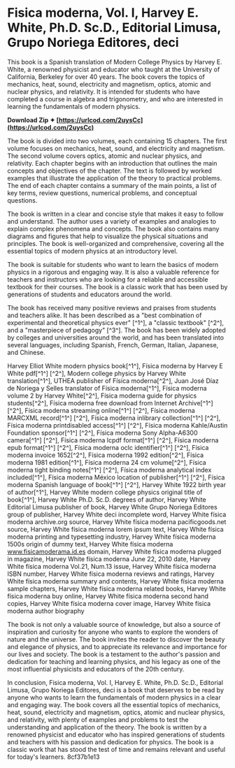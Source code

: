 
 
# Fisica moderna, Vol. I, Harvey E. White, Ph.D. Sc.D., Editorial Limusa, Grupo Noriega Editores, deci
 
This book is a Spanish translation of Modern College Physics by Harvey E. White, a renowned physicist and educator who taught at the University of California, Berkeley for over 40 years. The book covers the topics of mechanics, heat, sound, electricity and magnetism, optics, atomic and nuclear physics, and relativity. It is intended for students who have completed a course in algebra and trigonometry, and who are interested in learning the fundamentals of modern physics.
 
**Download Zip ✦ [https://urlcod.com/2uysCc](https://urlcod.com/2uysCc)**


 
The book is divided into two volumes, each containing 15 chapters. The first volume focuses on mechanics, heat, sound, and electricity and magnetism. The second volume covers optics, atomic and nuclear physics, and relativity. Each chapter begins with an introduction that outlines the main concepts and objectives of the chapter. The text is followed by worked examples that illustrate the application of the theory to practical problems. The end of each chapter contains a summary of the main points, a list of key terms, review questions, numerical problems, and conceptual questions.
 
The book is written in a clear and concise style that makes it easy to follow and understand. The author uses a variety of examples and analogies to explain complex phenomena and concepts. The book also contains many diagrams and figures that help to visualize the physical situations and principles. The book is well-organized and comprehensive, covering all the essential topics of modern physics at an introductory level.
 
The book is suitable for students who want to learn the basics of modern physics in a rigorous and engaging way. It is also a valuable reference for teachers and instructors who are looking for a reliable and accessible textbook for their courses. The book is a classic work that has been used by generations of students and educators around the world.

The book has received many positive reviews and praises from students and teachers alike. It has been described as a "best combination of experimental and theoretical physics ever" [^1^], a "classic textbook" [^2^], and a "masterpiece of pedagogy" [^3^]. The book has been widely adopted by colleges and universities around the world, and has been translated into several languages, including Spanish, French, German, Italian, Japanese, and Chinese.
 
Harvey Elliot White modern physics book[^1^],  Física moderna by Harvey E White pdf[^1^] [^2^],  Modern college physics by Harvey White translation[^1^],  UTHEA publisher of Física moderna[^2^],  Juan José Díaz de Noriega y Selles translator of Física moderna[^1^],  Física moderna volume 2 by Harvey White[^2^],  Física moderna guide for physics students[^2^],  Física moderna free download from Internet Archive[^1^] [^2^],  Física moderna streaming online[^1^] [^2^],  Física moderna MARCXML record[^1^] [^2^],  Física moderna inlibrary collection[^1^] [^2^],  Física moderna printdisabled access[^1^] [^2^],  Física moderna Kahle/Austin Foundation sponsor[^1^] [^2^],  Física moderna Sony Alpha-A6300 camera[^1^] [^2^],  Física moderna lcpdf format[^1^] [^2^],  Física moderna epub format[^1^] [^2^],  Física moderna oclc identifier[^1^] [^2^],  Física moderna invoice 1652[^2^],  Física moderna 1992 edition[^2^],  Física moderna 1981 edition[^1^],  Física moderna 24 cm volume[^2^],  Física moderna tight binding notes[^1^] [^2^],  Física moderna analytical index included[^1^],  Física moderna México location of publisher[^1^] [^2^],  Física moderna Spanish language of book[^1^] [^2^],  Harvey White 1922 birth year of author[^1^],  Harvey White modern college physics original title of book[^1^],  Harvey White Ph.D. Sc.D. degrees of author,  Harvey White Editorial Limusa publisher of book,  Harvey White Grupo Noriega Editores group of publisher,  Harvey White deci incomplete word,  Harvey White física moderna archive.org source,  Harvey White física moderna pacificgoods.net source,  Harvey White física moderna lorem ipsum text,  Harvey White física moderna printing and typesetting industry,  Harvey White física moderna 1500s origin of dummy text,  Harvey White física moderna www.fisicamoderama.id.es domain,  Harvey White física moderna plugged in magazine,  Harvey White física moderna June 22, 2010 date,  Harvey White física moderna Vol.21, Num.13 issue,  Harvey White física moderna ISBN number,  Harvey White física moderna reviews and ratings,  Harvey White física moderna summary and contents,  Harvey White física moderna sample chapters,  Harvey White física moderna related books,  Harvey White física moderna buy online,  Harvey White física moderna second hand copies,  Harvey White física moderna cover image,  Harvey White física moderna author biography
 
The book is not only a valuable source of knowledge, but also a source of inspiration and curiosity for anyone who wants to explore the wonders of nature and the universe. The book invites the reader to discover the beauty and elegance of physics, and to appreciate its relevance and importance for our lives and society. The book is a testament to the author's passion and dedication for teaching and learning physics, and his legacy as one of the most influential physicists and educators of the 20th century.

In conclusion, Fisica moderna, Vol. I, Harvey E. White, Ph.D. Sc.D., Editorial Limusa, Grupo Noriega Editores, deci is a book that deserves to be read by anyone who wants to learn the fundamentals of modern physics in a clear and engaging way. The book covers all the essential topics of mechanics, heat, sound, electricity and magnetism, optics, atomic and nuclear physics, and relativity, with plenty of examples and problems to test the understanding and application of the theory. The book is written by a renowned physicist and educator who has inspired generations of students and teachers with his passion and dedication for physics. The book is a classic work that has stood the test of time and remains relevant and useful for today's learners.
 8cf37b1e13
 
